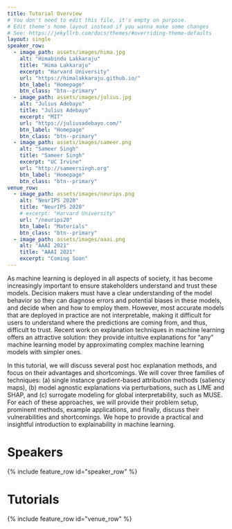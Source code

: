 ```yaml
---
title: Tutorial Overview
# You don't need to edit this file, it's empty on purpose.
# Edit theme's home layout instead if you wanna make some changes
# See: https://jekyllrb.com/docs/themes/#overriding-theme-defaults
layout: single
speaker_row:
  - image_path: assets/images/hima.jpg
    alt: "Himabindu Lakkaraju"
    title: "Hima Lakkaraju"
    excerpt: "Harvard University"
    url: "https://himalakkaraju.github.io/"
    btn_label: "Homepage"
    btn_class: "btn--primary"
  - image_path: assets/images/julius.jpg
    alt: "Julius Adebayo"
    title: "Julius Adebayo"
    excerpt: "MIT"
    url: "https://juliusadebayo.com/"
    btn_label: "Homepage"
    btn_class: "btn--primary"
  - image_path: assets/images/sameer.png
    alt: "Sameer Singh"
    title: "Sameer Singh"
    excerpt: "UC Irvine"
    url: "http://sameersingh.org"
    btn_label: "Homepage"
    btn_class: "btn--primary"
venue_row:
  - image_path: assets/images/neurips.png
    alt: "NeurIPS 2020"
    title: "NeurIPS 2020"
    # excerpt: "Harvard University"
    url: "/neurips20"
    btn_label: "Materials"
    btn_class: "btn--primary"
  - image_path: assets/images/aaai.png
    alt: "AAAI 2021"
    title: "AAAI 2021"
    excerpt: "Coming Soon"
---
```


As machine learning is deployed in all aspects of society, it has become increasingly important to ensure stakeholders understand and trust these models. Decision makers must have a clear understanding of the model behavior so they can diagnose errors and potential biases in these models, and decide when and how to employ them. However, most accurate models that are deployed in practice are not interpretable, making it difficult for users to understand where the predictions are coming from, and thus, difficult to trust. Recent work on explanation techniques in machine learning offers an attractive solution: they provide intuitive explanations for “any” machine learning model by approximating complex machine learning models with simpler ones.

In this tutorial, we will discuss several post hoc explanation methods, and focus on their advantages and shortcomings. We will cover three families of techniques: (a) single instance gradient-based attribution methods (saliency maps), (b) model agnostic explanations via perturbations, such as LIME and SHAP, and (c) surrogate modeling for global interpretability, such as MUSE. For each of these approaches, we will provide their problem setup, prominent methods, example applications, and finally, discuss their vulnerabilities and shortcomings. We hope to provide a practical and insightful introduction to explainability in machine learning.

# Speakers

{% include feature_row id="speaker_row" %}


# Tutorials

{% include feature_row id="venue_row" %}

<!-- <h3 class="archive__subtitle">{{ site.data.ui-text[site.locale].recent_posts | default: "Recent Posts" }}</h3> -->

<!-- {% if paginator %}
  {% assign posts = paginator.posts %}
{% else %}
  {% assign posts = site.posts %}
{% endif %}

{% for post in posts %}
  {% include archive-single.html %}
{% endfor %}

{% include paginator.html %} -->